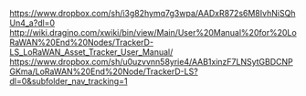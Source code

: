 https://www.dropbox.com/sh/i3g82hymq7g3wpa/AADxR872s6M8IvhNiSQhUn4_a?dl=0
http://wiki.dragino.com/xwiki/bin/view/Main/User%20Manual%20for%20LoRaWAN%20End%20Nodes/TrackerD-LS_LoRaWAN_Asset_Tracker_User_Manual/
https://www.dropbox.com/sh/u0uzvvnn58yrie4/AAB1xinzF7LNSytGBDCNPGKma/LoRaWAN%20End%20Node/TrackerD-LS?dl=0&subfolder_nav_tracking=1
